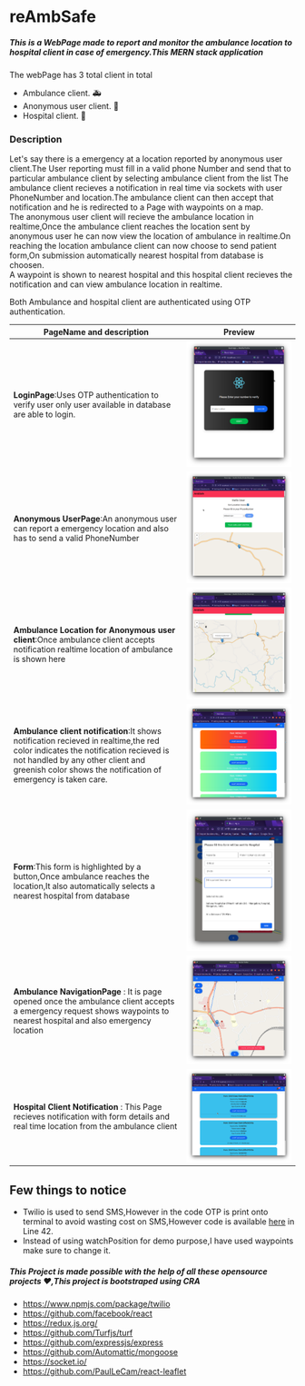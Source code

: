 # reAmbSafe

##### This is a WebPage made to report and monitor the ambulance location to hospital client in case of emergency.This MERN stack application

The webPage has 3 total client in total 
* Ambulance client. :ambulance:
* Anonymous user client. :busts_in_silhouette:
* Hospital client.  :hospital:

### Description

Let's say there is a emergency at a location reported by  anonymous user client.The User reporting must fill in a valid phone Number and send that to particular ambulance client by selecting ambulance client from the list
The ambulance client recieves a notification in real time via sockets with user PhoneNumber and location.The ambulance client can then accept that notification and he is redirected to a Page with waypoints on a map.<br/>
The anonymous user client will recieve the ambulance location in realtime,Once the ambulance client reaches the location sent by anonymous user he can now view the location of ambulance in realtime.On reaching the location ambulance client can now choose to send patient form,On submission automatically nearest hospital from database is choosen.<br/>
A waypoint is shown to nearest hospital and this hospital client recieves the notification and can view ambulance location in realtime.

Both Ambulance and hospital client are authenticated using OTP authentication.

PageName and description | Preview
------------ | -------------
 <strong>LoginPage</strong>:Uses OTP authentication to verify user only user available in database are able to login. | ![Login](https://github.com/nishalk01/reAmbSafe/blob/main/screenshots/loginPage.png)
<strong> Anonymous UserPage</strong>:An anonymous user can report a emergency location and also has to send a valid PhoneNumber | ![ReportPage](https://github.com/nishalk01/reAmbSafe/blob/main/screenshots/AnonymousUserMap.png)
<strong>Ambulance Location for Anonymous user client</strong>:Once ambulance client accepts notification realtime location of ambulance is shown here | ![AnonymousUserMap](https://github.com/nishalk01/reAmbSafe/blob/main/screenshots/MapShowingAmbulanceLocation.png)
<strong>Ambulance client notification</strong>:It shows notification recieved in realtime,the red color indicates the notification recieved is not handled by any other client and greenish color shows the notification of emergency is taken care.|![Ambulance Client Notification](https://github.com/nishalk01/reAmbSafe/blob/main/screenshots/AmbulanceClientNotification.png)
<strong>Form</strong>:This form is highlighted by a button,Once ambulance reaches the location,It also automatically selects a nearest hospital from database | ![Form](https://github.com/nishalk01/reAmbSafe/blob/main/screenshots/Form.png)
<strong>Ambulance NavigationPage </strong>: It is page opened once the ambulance client accepts a emergency request shows waypoints to nearest hospital and also emergency location| ![AmbulanceMapPage](https://github.com/nishalk01/reAmbSafe/blob/main/screenshots/AmbulanceClientMapPage.png)
<strong>Hospital Client Notification</strong> : This Page recieves notification with form details and real time location from the ambulance client | ![Hospital Client](https://github.com/nishalk01/reAmbSafe/blob/main/screenshots/HospitalCliet.png)

## Few things to notice 
* Twilio is used to send SMS,However in the code OTP is print onto terminal to avoid wasting cost on SMS,However code is available [here](https://github.com/nishalk01/reAmbSafe/blob/main/backend/Helper.js) in Line 42.
* Instead of using watchPosition for demo purpose,I have used waypoints make sure to change it.

##### This Project is made possible with the help of all these opensource projects :heart:,This project is bootstraped using CRA  
* https://www.npmjs.com/package/twilio
* https://github.com/facebook/react
* https://redux.js.org/
* https://github.com/Turfjs/turf
* https://github.com/expressjs/express
* https://github.com/Automattic/mongoose
* https://socket.io/
* https://github.com/PaulLeCam/react-leaflet
